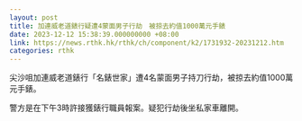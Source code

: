 ```yaml
---
layout: post
title: 加連威老道錶行疑遭4蒙面男子行劫　被掠去約值1000萬元手錶
date: 2023-12-12 15:38:39.000000000 +08:00
link: https://news.rthk.hk/rthk/ch/component/k2/1731932-20231212.htm
categories: rthk
---
```


尖沙咀加連威老道錶行「名錶世家」遭4名蒙面男子持刀行劫，被掠去約值1000萬元手錶。

警方是在下午3時許接獲錶行職員報案。疑犯行劫後坐私家車離開。
